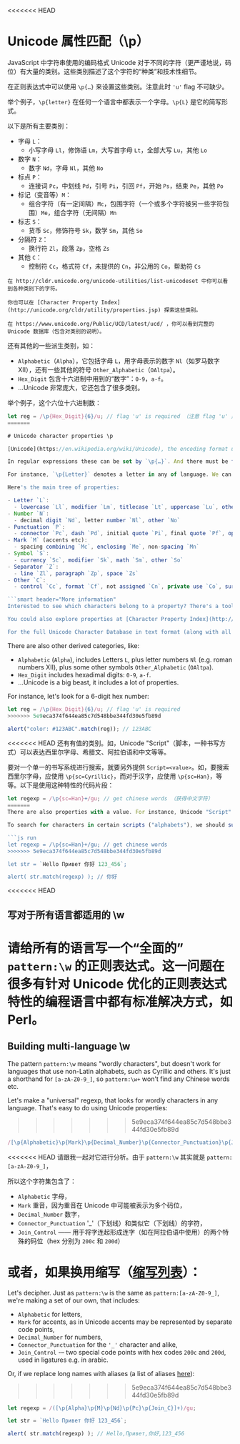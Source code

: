 <<<<<<< HEAD
# Unicode 属性匹配（\p）

JavaScript 中字符串使用的编码格式 Unicode 对于不同的字符（更严谨地说，码位）有大量的类别。这些类别描述了这个字符的“种类”和技术性细节。

在正则表达式中可以使用 `\p{…}` 来设置这些类别。注意此时 `'u'` flag 不可缺少。

举个例子，`\p{letter}` 在任何一个语言中都表示一个字母。`\p{L}` 是它的简写形式。

以下是所有主要类别：

* 字母 `L`：
  * 小写字母 `Ll`，修饰语 `Lm`，大写首字母 `Lt`，全部大写 `Lu`，其他 `Lo`
* 数字 `N`：
  * 数字 `Nd`，字母 `Nl`，其他 `No`
* 标点 `P`：
  * 连接词 `Pc`，中划线 `Pd`，引号 `Pi`，引回 `Pf`，开始 `Ps`，结束 `Pe`，其他 `Po`
* 标记（变音等）`M`：
  * 组合字符（有一定间隔）`Mc`，包围字符（一个或多个字符被另一些字符包围）`Me`，组合字符（无间隔）`Mn`
* 标志 `S`：
  * 货币 `Sc`，修饰符号 `Sk`，数学 `Sm`，其他 `So`
* 分隔符 `Z`：
  * 换行符 `Zl`，段落 `Zp`，空格 `Zs`
* 其他 `C`：
  * 控制符 `Cc`，格式符 `Cf`，未提供的 `Cn`，非公用的 `Co`，帮助符 `Cs`

```smart header="更多信息"
在 http://cldr.unicode.org/unicode-utilities/list-unicodeset 中你可以看到各种类别下的字符。

你也可以在 [Character Property Index](http://unicode.org/cldr/utility/properties.jsp) 探索这些类别。

在 https://www.unicode.org/Public/UCD/latest/ucd/ ，你可以看到完整的 Unicode 数据库（包含对类别的说明）。
```

还有其他的一些派生类别，如：

* `Alphabetic`（`Alpha`），它包括字母 `L`，用字母表示的数字 `Nl`（如罗马数字 Ⅻ），还有一些其他的符号 `Other_Alphabetic`（`OAltpa`）。
* `Hex_Digit` 包含十六进制中用到的“数字”：`0-9`，`a-f`。
* ...Unicode 非常庞大，它还包含了很多类别。

举个例子，这个六位十六进制数：

```js run
let reg = /\p{Hex_Digit}{6}/u; // flag 'u' is required （注意 flag 'u' 是必须的）
=======

# Unicode character properties \p

[Unicode](https://en.wikipedia.org/wiki/Unicode), the encoding format used by JavaScript strings, has a lot of properties for different characters (or, technically, code points). They describe which "categories" character belongs to, and a variety of technical details.

In regular expressions these can be set by `\p{…}`. And there must be flag `'u'`.

For instance, `\p{Letter}` denotes a letter in any of language. We can also use `\p{L}`, as `L` is an alias of `Letter`, there are shorter aliases for almost every property.

Here's the main tree of properties:

- Letter `L`:
  - lowercase `Ll`, modifier `Lm`, titlecase `Lt`, uppercase `Lu`, other `Lo`
- Number `N`:
  - decimal digit `Nd`, letter number `Nl`, other `No`
- Punctuation `P`:
  - connector `Pc`, dash `Pd`, initial quote `Pi`, final quote `Pf`, open `Ps`, close `Pe`, other `Po`
- Mark `M` (accents etc):
  - spacing combining `Mc`, enclosing `Me`, non-spacing `Mn`
- Symbol `S`:
  - currency `Sc`, modifier `Sk`, math `Sm`, other `So`
- Separator `Z`:
  - line `Zl`, paragraph `Zp`, space `Zs`
- Other `C`:
  - control `Cc`, format `Cf`, not assigned `Cn`, private use `Co`, surrogate `Cs`

```smart header="More information"
Interested to see which characters belong to a property? There's a tool at <http://cldr.unicode.org/unicode-utilities/list-unicodeset> for that.

You could also explore properties at [Character Property Index](http://unicode.org/cldr/utility/properties.jsp).

For the full Unicode Character Database in text format (along with all properties), see <https://www.unicode.org/Public/UCD/latest/ucd/>.
```

There are also other derived categories, like:
- `Alphabetic` (`Alpha`), includes Letters `L`, plus letter numbers `Nl` (e.g. roman numbers Ⅻ), plus some other symbols `Other_Alphabetic` (`OAltpa`).
- `Hex_Digit` includes hexadimal digits: `0-9`, `a-f`.
- ...Unicode is a big beast, it includes a lot of properties.

For instance, let's look for a 6-digit hex number:

```js run
let reg = /\p{Hex_Digit}{6}/u; // flag 'u' is required
>>>>>>> 5e9eca374f644ea85c7d548bbe344fd30e5fb89d

alert("color: #123ABC".match(reg)); // 123ABC
```

<<<<<<< HEAD
还有有值的类别。如，Unicode "Script"（脚本，一种书写方式）可以表达西里尔字母、希腊文、阿拉伯语和中文等等。

要对一个单一的书写系统进行搜索，就要另外提供 `Script=<value>`。如，要搜索西里尔字母，应使用 `\p{sc=Cyrillic}`，而对于汉字，应使用 `\p{sc=Han}`，等等。以下是使用这种特性的代码片段：

```js run
let regexp = /\p{sc=Han}+/gu; // get chinese words （获得中文字符）
=======
There are also properties with a value. For instance, Unicode "Script" (a writing system) can be Cyrillic, Greek, Arabic, Han (Chinese) etc, the [list is long]("https://en.wikipedia.org/wiki/Script_(Unicode)").

To search for characters in certain scripts ("alphabets"), we should supply `Script=<value>`, e.g. to search for cyrillic letters: `\p{sc=Cyrillic}`, for Chinese glyphs: `\p{sc=Han}`, etc:

```js run
let regexp = /\p{sc=Han}+/gu; // get chinese words
>>>>>>> 5e9eca374f644ea85c7d548bbe344fd30e5fb89d

let str = `Hello Привет 你好 123_456`;

alert( str.match(regexp) ); // 你好
```

<<<<<<< HEAD
## 写对于所有语言都适用的 \w

请给所有的语言写一个“全面的” `pattern:\w` 的正则表达式。这一问题在很多有针对 Unicode 优化的正则表达式特性的编程语言中都有标准解决方式，如 Perl。
=======
## Building multi-language \w

The pattern `pattern:\w` means "wordly characters", but doesn't work for languages that use non-Latin alphabets, such as Cyrillic and others. It's just a shorthand for `[a-zA-Z0-9_]`, so `pattern:\w+` won't find any Chinese words etc.

Let's make a "universal" regexp, that looks for wordly characters in any language. That's easy to do using Unicode properties:
>>>>>>> 5e9eca374f644ea85c7d548bbe344fd30e5fb89d

```js
/[\p{Alphabetic}\p{Mark}\p{Decimal_Number}\p{Connector_Punctuation}\p{Join_Control}]/u
```

<<<<<<< HEAD
请跟我一起对它进行分析。由于 `pattern:\w` 其实就是 `pattern:[a-zA-Z0-9_]`，

所以这个字符集包含了：

* `Alphabetic` 字母，
* `Mark` 重音，因为重音在 Unicode 中可能被表示为多个码位，
* `Decimal_Number` 数字，
* `Connector_Punctuation` '_'（下划线）和类似它（下划线）的字符，
* `Join_Control` —— 用于将字连起形成连字（如在阿拉伯语中使用）的两个特殊的码位（hex 分别为 `200c` 和 `200d`）

或者，如果换用缩写（[缩写列表](https://www.unicode.org/Public/UCD/latest/ucd/PropertyValueAliases.txt)）：
=======
Let's decipher. Just as `pattern:\w` is the same as `pattern:[a-zA-Z0-9_]`, we're making a set of our own, that includes:

- `Alphabetic` for letters,
- `Mark` for accents, as in Unicode accents may be represented by separate code points,
- `Decimal_Number` for numbers,
- `Connector_Punctuation` for the `'_'` character and alike,
- `Join_Control` -– two special code points with hex codes `200c` and `200d`, used in ligatures e.g. in arabic.

Or, if we replace long names with aliases (a list of aliases [here](https://www.unicode.org/Public/UCD/latest/ucd/PropertyValueAliases.txt)):
>>>>>>> 5e9eca374f644ea85c7d548bbe344fd30e5fb89d

```js run
let regexp = /([\p{Alpha}\p{M}\p{Nd}\p{Pc}\p{Join_C}]+)/gu;

let str = `Hello Привет 你好 123_456`;

alert( str.match(regexp) ); // Hello,Привет,你好,123_456
```

